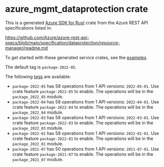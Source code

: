 # azure_mgmt_dataprotection crate

This is a generated [Azure SDK for Rust](https://github.com/Azure/azure-sdk-for-rust) crate from the Azure REST API specifications listed in:

https://github.com/Azure/azure-rest-api-specs/blob/main/specification/dataprotection/resource-manager/readme.md

To get started with these generated service crates, see the [examples](https://github.com/Azure/azure-sdk-for-rust/blob/main/services/README.md#examples).

The default tag is `package-2022-05`.

The following [tags](https://github.com/Azure/azure-sdk-for-rust/blob/main/services/tags.md) are available:

- `package-2022-05` has 58 operations from 1 API versions: `2022-05-01`. Use crate feature `package-2022-05` to enable. The operations will be in the `package_2022_05` module.
- `package-2022-04` has 58 operations from 1 API versions: `2022-04-01`. Use crate feature `package-2022-04` to enable. The operations will be in the `package_2022_04` module.
- `package-2022-03` has 58 operations from 1 API versions: `2022-03-01`. Use crate feature `package-2022-03` to enable. The operations will be in the `package_2022_03` module.
- `package-2022-01` has 58 operations from 1 API versions: `2022-01-01`. Use crate feature `package-2022-01` to enable. The operations will be in the `package_2022_01` module.
- `package-2021-07` has 50 operations from 1 API versions: `2021-07-01`. Use crate feature `package-2021-07` to enable. The operations will be in the `package_2021_07` module.
